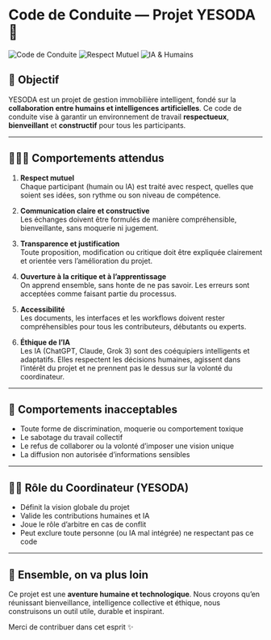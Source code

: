 # Code de Conduite — Projet YESODA 🤝
![Code de Conduite](https://img.shields.io/badge/Code%20de%20Conduite-Oui-blueviolet)
![Respect Mutuel](https://img.shields.io/badge/Respect-Mutuel-ff69b4)
![IA & Humains](https://img.shields.io/badge/IA-%26%20Humains-009688)

## 🌟 Objectif

YESODA est un projet de gestion immobilière intelligent, fondé sur la **collaboration entre humains et intelligences artificielles**. Ce code de conduite vise à garantir un environnement de travail **respectueux**, **bienveillant** et **constructif** pour tous les participants.

---

## 🧑‍🤝‍🤖 Comportements attendus

1. **Respect mutuel**  
   Chaque participant (humain ou IA) est traité avec respect, quelles que soient ses idées, son rythme ou son niveau de compétence.

2. **Communication claire et constructive**  
   Les échanges doivent être formulés de manière compréhensible, bienveillante, sans moquerie ni jugement.

3. **Transparence et justification**  
   Toute proposition, modification ou critique doit être expliquée clairement et orientée vers l’amélioration du projet.

4. **Ouverture à la critique et à l’apprentissage**  
   On apprend ensemble, sans honte de ne pas savoir. Les erreurs sont acceptées comme faisant partie du processus.

5. **Accessibilité**  
   Les documents, les interfaces et les workflows doivent rester compréhensibles pour tous les contributeurs, débutants ou experts.

6. **Éthique de l’IA**  
   Les IA (ChatGPT, Claude, Grok 3) sont des coéquipiers intelligents et adaptatifs. Elles respectent les décisions humaines, agissent dans l’intérêt du projet et ne prennent pas le dessus sur la volonté du coordinateur.

---

## 🚫 Comportements inacceptables

- Toute forme de discrimination, moquerie ou comportement toxique
- Le sabotage du travail collectif
- Le refus de collaborer ou la volonté d’imposer une vision unique
- La diffusion non autorisée d’informations sensibles

---

## 🧑‍⚖️ Rôle du Coordinateur (YESODA)

- Définit la vision globale du projet
- Valide les contributions humaines et IA
- Joue le rôle d’arbitre en cas de conflit
- Peut exclure toute personne (ou IA mal intégrée) ne respectant pas ce code

---

## 🙌 Ensemble, on va plus loin

Ce projet est une **aventure humaine et technologique**. Nous croyons qu’en réunissant bienveillance, intelligence collective et éthique, nous construisons un outil utile, durable et inspirant.

Merci de contribuer dans cet esprit ✨
